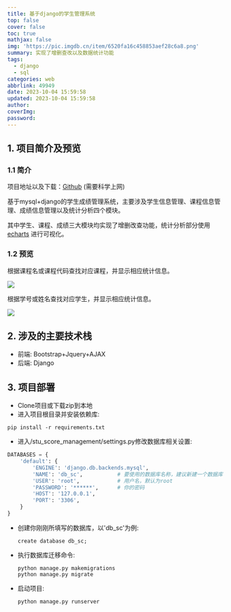 ```yaml
---
title: 基于django的学生管理系统
top: false
cover: false
toc: true
mathjax: false
img: 'https://pic.imgdb.cn/item/6520fa16c458853aef28c6a8.png'
summary: 实现了增删查改以及数据统计功能
tags:
  - django
  - sql
categories: web
abbrlink: 49949
date: 2023-10-04 15:59:58
updated: 2023-10-04 15:59:58
author:
coverImg:
password:
---
```

## 1. 项目简介及预览

### 1.1 简介

项目地址以及下载：[Github](https://github.com/A1coho1/stu_score_management) (需要科学上网)

基于mysql+django的学生成绩管理系统，主要涉及学生信息管理、课程信息管理、成绩信息管理以及统计分析四个模块。

其中学生、课程、成绩三大模块均实现了增删改查功能，统计分析部分使用 [echarts](https://echarts.apache.org/zh/index.html) 进行可视化。

### 1.2 预览

根据课程名或课程代码查找对应课程，并显示相应统计信息。

![](https://pic.imgdb.cn/item/6520fa16c458853aef28c6a8.png)

根据学号或姓名查找对应学生，并显示相应统计信息。

![](https://pic.imgdb.cn/item/6520fa16c458853aef28c689.png)

## 2. 涉及的主要技术栈

- 前端: Bootstrap+Jquery+AJAX
- 后端: Django

## 3. 项目部署

- Clone项目或下载zip到本地
- 进入项目根目录并安装依赖库:

```shell
pip install -r requirements.txt
```

- 进入/stu_score_management/settings.py修改数据库相关设置:

```python
DATABASES = {
    'default': {
        'ENGINE': 'django.db.backends.mysql',
        'NAME': 'db_sc',           # 要使用的数据库名称，建议新建一个数据库
        'USER': 'root',            # 用户名，默认为root
        'PASSWORD': '******',      # 你的密码
        'HOST': '127.0.0.1',
        'PORT': '3306',
    }
}
```

- 创建你刚刚所填写的数据库，以'db_sc'为例:

  ```shell
  create database db_sc;
  ```
- 执行数据库迁移命令:

  ```shell
  python manage.py makemigrations
  python manage.py migrate
  ```
- 启动项目:

  ```shell
  python manage.py runserver
  ```
